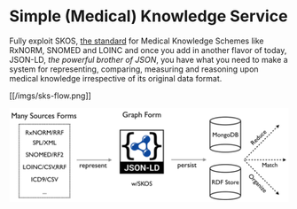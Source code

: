 # Simple (Medical) Knowledge Service

Fully exploit SKOS, [the standard](http://www.w3.org/2004/02/skos/) for Medical Knowledge Schemes like RxNORM, SNOMED and LOINC and once you add in another flavor of today, JSON-LD, _the powerful brother of JSON_, you have what you need to make a system for representing, comparing, measuring and reasoning upon medical knowledge irrespective of its original data format.

[[/imgs/sks-flow.png]]

![SKS Pieces Diagram](/imgs/sks-flow.png?raw=true)
